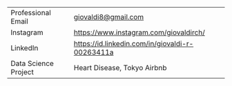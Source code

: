 |  |  |
| --- | --- |
| Professional Email | giovaldi8@gmail.com |
| Instagram | https://www.instagram.com/giovaldirch/ |
| LinkedIn | https://id.linkedin.com/in/giovaldi-r-00263411a |
| Data Science Project | Heart Disease, Tokyo Airbnb |
<!--
**giovaldir/giovaldir** is a ✨ _special_ ✨ repository because its `README.md` (this file) appears on your GitHub profile.


